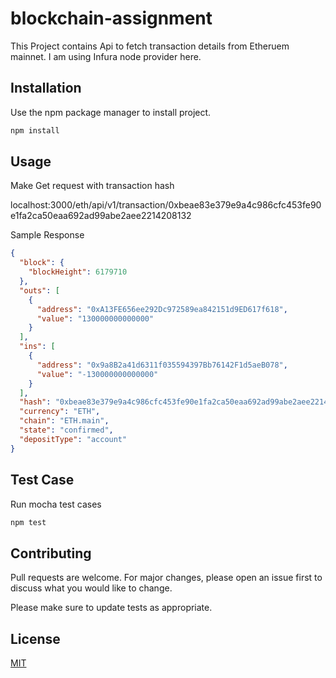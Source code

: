 # blockchain-assignment

This Project contains Api to fetch transaction details from Etheruem mainnet. I am using Infura node provider here.

## Installation

Use the npm package manager to install project.

```bash
npm install
```

## Usage

Make Get request with transaction hash

localhost:3000/eth/api/v1/transaction/0xbeae83e379e9a4c986cfc453fe90e1fa2ca50eaa692ad99abe2aee2214208132

Sample Response

```json
{
  "block": {
    "blockHeight": 6179710
  },
  "outs": [
    {
      "address": "0xA13FE656ee292Dc972589ea842151d9ED617f618",
      "value": "130000000000000"
    }
  ],
  "ins": [
    {
      "address": "0x9a8B2a41d6311f035594397Bb76142F1d5aeB078",
      "value": "-130000000000000"
    }
  ],
  "hash": "0xbeae83e379e9a4c986cfc453fe90e1fa2ca50eaa692ad99abe2aee2214208132",
  "currency": "ETH",
  "chain": "ETH.main",
  "state": "confirmed",
  "depositType": "account"
}

```

## Test Case

Run mocha test cases

```bash
npm test
```

## Contributing
Pull requests are welcome. For major changes, please open an issue first to discuss what you would like to change.

Please make sure to update tests as appropriate.

## License
[MIT](https://choosealicense.com/licenses/mit/)